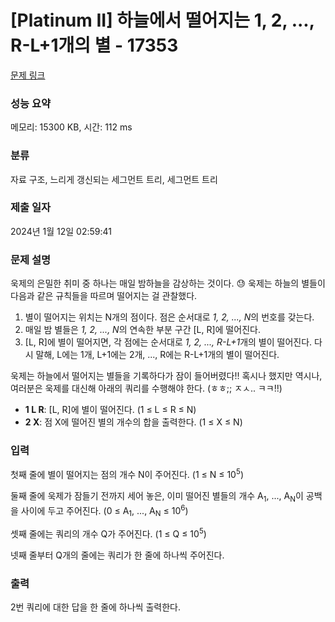 # [Platinum II] 하늘에서 떨어지는 1, 2, ..., R-L+1개의 별 - 17353 

[문제 링크](https://www.acmicpc.net/problem/17353) 

### 성능 요약

메모리: 15300 KB, 시간: 112 ms

### 분류

자료 구조, 느리게 갱신되는 세그먼트 트리, 세그먼트 트리

### 제출 일자

2024년 1월 12일 02:59:41

### 문제 설명

<p>욱제의 은밀한 취미 중 하나는 매일 밤하늘을 감상하는 것이다. 😓 욱제는 하늘의 별들이 다음과 같은 규칙들을 따르며 떨어지는 걸 관찰했다.</p>

<ol>
	<li>별이 떨어지는 위치는 N개의 점이다. 점은 순서대로 <em>1, 2, ..., N</em>의 번호를 갖는다.</li>
	<li>매일 밤 별들은 <em>1, 2, ..., N</em>의 연속한 부분 구간 [L, R]에 떨어진다.</li>
	<li>[L, R]에 별이 떨어지면, 각 점에는 순서대로 <em>1, 2, ..., R-L+1</em>개의 별이 떨어진다. 다시 말해, L에는 1개, L+1에는 2개, ..., R에는 R-L+1개의 별이 떨어진다.</li>
</ol>

<p>욱제는 하늘에서 떨어지는 별들을 기록하다가 잠이 들어버렸다!! 혹시나 했지만 역시나, 여러분은 욱제를 대신해 아래의 쿼리를 수행해야 한다. (ㅎㅎ;; ㅈㅅ.. ㅋㅋ!!)</p>

<ul>
	<li><strong>1 L R</strong>: [L, R]에 별이 떨어진다. (1 ≤ L ≤ R ≤ N)</li>
	<li><strong>2 X</strong>: 점 X에 떨어진 별의 개수의 합을 출력한다. (1 ≤ X ≤ N)</li>
</ul>

### 입력 

 <p>첫째 줄에 별이 떨어지는 점의 개수 N이 주어진다. (1 ≤ N ≤ 10<sup>5</sup>)</p>

<p>둘째 줄에 욱제가 잠들기 전까지 세어 놓은, 이미 떨어진 별들의 개수 A<sub>1</sub>, ..., A<sub>N</sub>이 공백을 사이에 두고 주어진다. (0 ≤ A<sub>1</sub>, ..., A<sub>N</sub> ≤ 10<sup>6</sup>)</p>

<p>셋째 줄에는 쿼리의 개수 Q가 주어진다. (1 ≤ Q ≤ 10<sup>5</sup>)</p>

<p>넷째 줄부터 Q개의 줄에는 쿼리가 한 줄에 하나씩 주어진다.</p>

### 출력 

 <p>2번 쿼리에 대한 답을 한 줄에 하나씩 출력한다.</p>

